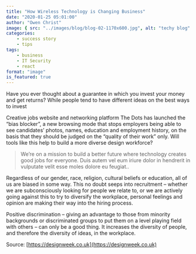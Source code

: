 ```yaml
---
title: "How Wireless Technology is Changing Business"
date: "2020-01-25 05:01:00"
author: "Owen Christ"
image: { src: "../images/blog/blog-02-1170x600.jpg", alt: "techy blog" }
categories:
    - success story
    - tips
tags:
    - business
    - IT Security
    - react
format: "image"
is_featured: true
---
```


Have you ever thought about a guarantee in which you invest your money and get returns? While people tend to have different ideas on the best ways to invest

<!-- endexcerpt -->

Creative jobs website and networking platform The Dots has launched the “bias blocker”, a new browsing mode that stops employers being able to see candidates’ photos, names, education and employment history, on the basis that they should be judged on the “quality of their work” only. Will tools like this help to build a more diverse design workforce?

> We’re on a mission to build a better future where technology creates good jobs for everyone. Duis autem vel eum iriure dolor in hendrerit in vulputate velit esse moles dolore eu feugiat..

Regardless of our gender, race, religion, cultural beliefs or education, all of us are biased in some way. This no doubt seeps into recruitment – whether we are subconsciously looking for people we relate to, or we are actively going against this to try to diversify the workplace, personal feelings and opinion are making their way into the hiring process.

Positive discrimination – giving an advantage to those from minority backgrounds or discriminated groups to put them on a level playing field with others – can only be a good thing. It increases the diversity of people, and therefore the diversity of ideas, in the workplace.

Source: [https://designweek.co.uk](https://designweek.co.uk)
